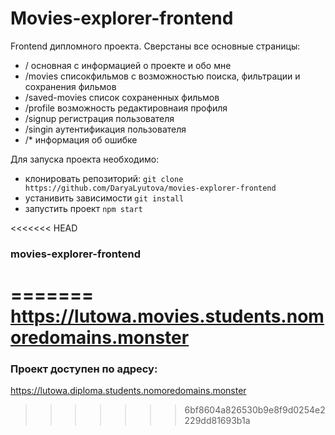 # Movies-explorer-frontend

Frontend дипломного проекта. Сверстаны все основные страницы:
 - / основная с информацией о проекте и обо мне
 - /movies списокфильмов с возможностью поиска, фильтрации и сохранения фильмов
 - /saved-movies список сохраненных фильмов
 - /profile возможность редактировнаия профиля
 - /signup регистрация пользователя
 - /singin аутентификация пользователя
 - /* информация об ошибке

Для запуска проекта необходимо:
- клонировать репозиторий: `git clone https://github.com/DaryaLyutova/movies-explorer-frontend`
- устанивить зависимости `git install`
- запустить проект `npm start`

<<<<<<< HEAD
### movies-explorer-frontend
=======
https://lutowa.movies.students.nomoredomains.monster
=======
### Проект доступен по адресу:

https://lutowa.diploma.students.nomoredomains.monster
>>>>>>> 6bf8604a826530b9e8f9d0254e2229dd81693b1a
